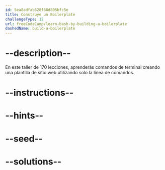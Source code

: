 ```yaml
---
id: 5ea8adfab628f68d805bfc5e
title: Construye un Boilerplate
challengeType: 12
url: freeCodeCamp/learn-bash-by-building-a-boilerplate
dashedName: build-a-boilerplate
---
```


# --description--

En este taller de 170 lecciones, aprenderás comandos de terminal creando una plantilla de sitio web utilizando solo la línea de comandos.

# --instructions--

# --hints--

# --seed--

# --solutions--
